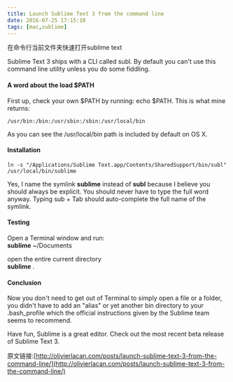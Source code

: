 ```yaml
---
title: Launch Sublime Text 3 from the command line
date: 2016-07-25 17:15:10
tags: [mac,sublime]
---
```



在命令行当前文件夹快速打开sublime text

<!-- more -->

Sublime Text 3 ships with a CLI called subl. By default you can't use this command line utility unless you do some fiddling.
#### A word about the load $PATH

First up, check your own $PATH by running: echo $PATH. This is what mine returns:  

```
/usr/bin:/bin:/usr/sbin:/sbin:/usr/local/bin  
```

As you can see the /usr/local/bin path is included by default on OS X.  
#### Installation

```
ln -s "/Applications/Sublime Text.app/Contents/SharedSupport/bin/subl" /usr/local/bin/sublime  
```

Yes, I name the symlink **sublime** instead of **subl** because I believe you should always be explicit. You should never have to type the full word anyway. Typing sub + Tab should auto-complete the full name of the symlink.  
#### Testing

Open a Terminal window and run:  
    **sublime** ~/Documents  

open the entire current directory  
    **sublime** .  
#### Conclusion

Now you don't need to get out of Terminal to simply open a file or a folder, you didn't have to add an "alias" or yet another bin directory to your .bash_profile which the official instructions given by the Sublime team seems to recommend.  

Have fun, Sublime is a great editor. Check out the most recent beta release of Sublime Text 3.  

原文链接:[http://olivierlacan.com/posts/launch-sublime-text-3-from-the-command-line/](http://olivierlacan.com/posts/launch-sublime-text-3-from-the-command-line/)
